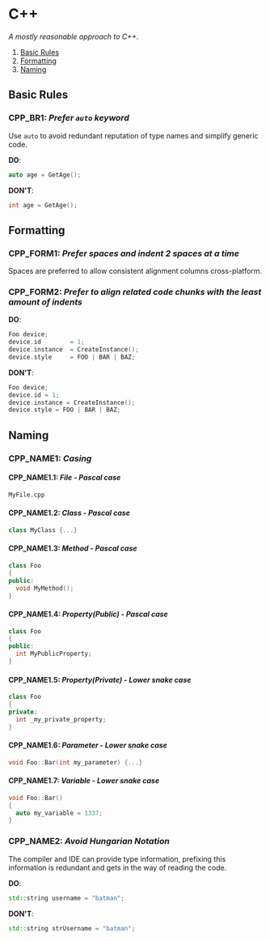# C++

_A mostly reasonable approach to C++._

1. [Basic Rules](#basic-rules)
1. [Formatting](#formatting)
1. [Naming](#naming)

## Basic Rules

### CPP_BR1: _Prefer `auto` keyword_

Use `auto` to avoid redundant reputation of type names and simplify generic code.

**DO**:

```cpp
auto age = GetAge();
```

**DON'T**:

```cpp
int age = GetAge();
```

## Formatting

### CPP_FORM1: _Prefer spaces and indent 2 spaces at a time_

Spaces are preferred to allow consistent alignment columns cross-platform.

### CPP_FORM2: _Prefer to align related code chunks with the least amount of indents_

**DO**:

```cpp
Foo device;
device.id        = 1;
device.instance  = CreateInstance();
device.style     = FOO | BAR | BAZ;
```

**DON'T**:

```cpp
Foo device;
device.id = 1;
device.instance = CreateInstance();
device.style = FOO | BAR | BAZ;
```

## Naming

### CPP_NAME1: _Casing_

#### CPP_NAME1.1: _File - Pascal case_

```txt
MyFile.cpp
```

#### CPP_NAME1.2: _Class - Pascal case_

```cpp
class MyClass {...}
```

#### CPP_NAME1.3: _Method - Pascal case_

```cpp
class Foo
{
public:
  void MyMethod();
}
```

#### CPP_NAME1.4: _Property(Public) - Pascal case_

```cpp
class Foo
{
public:
  int MyPublicProperty;
}
```

#### CPP_NAME1.5: _Property(Private) - Lower snake case_

```cpp
class Foo
{
private:
  int _my_private_property;
}
```

#### CPP_NAME1.6: _Parameter - Lower snake case_

```cpp
void Foo::Bar(int my_parameter) {...}
```

#### CPP_NAME1.7: _Variable - Lower snake case_

```cpp
void Foo::Bar()
{
  auto my_variable = 1337;
}
```

### CPP_NAME2: _Avoid Hungarian Notation_

The compiler and IDE can provide type information, prefixing this information is redundant and gets in the way of reading the code.

**DO**:

```cpp
std::string username = "batman";
```

**DON'T**:

```cpp
std::string strUsername = "batman";
```
